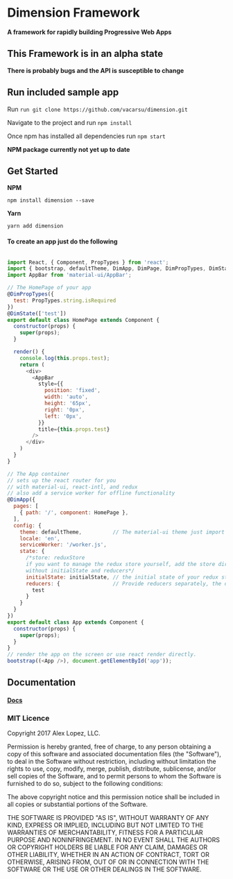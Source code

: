 # Dimension Framework
**A framework for rapidly building Progressive Web Apps**

## This Framework is in an alpha state
**There is probably bugs and the API is susceptible to change**

## Run included sample app
Run ```run git clone https://github.com/vacarsu/dimension.git```

Navigate to the project and run ```npm install```

Once npm has installed all dependencies run ```npm start```


**NPM package currently not yet up to date**

## Get Started
**NPM**
```
npm install dimension --save
```
**Yarn**
```
yarn add dimension
```

#### To create an app just do the following
```javascript

import React, { Component, PropTypes } from 'react';
import { bootstrap, defaultTheme, DimApp, DimPage, DimPropTypes, DimState } from 'dimension';
import AppBar from 'material-ui/AppBar';

// The HomePage of your app
@DimPropTypes({
  test: PropTypes.string.isRequired
})
@DimState(['test'])
export default class HomePage extends Component {
  constructor(props) {
    super(props);
  }

  render() {
    console.log(this.props.test);
    return (
      <div>
        <AppBar
          style={{
            position: 'fixed',
            width: 'auto',
            height: '65px',
            right: '0px',
            left: '0px',
          }}
          title={this.props.test}
        />
      </div>
    )
  }
}

// The App container
// sets up the react router for you
// with material-ui, react-intl, and redux
// also add a service worker for offline functionality
@DimApp({
  pages: [
    { path: '/', component: HomePage },
  ],
  config: {
    theme: defaultTheme,          // The material-ui theme just import the default one or create your own
    locale: 'en',
    serviceWorker: '/worker.js',
    state: {
      /*store: reduxStore
      if you want to manage the redux store yourself, add the store directly
      without initialState and reducers*/
      initialState: initialState, // the initial state of your redux store
      reducers: {                 // Provide reducers separately, the decorator will combine them for you
        test
      }
    }
  }
})
export default class App extends Component {
  constructor(props) {
    super(props);
  }
}
// render the app on the screen or use react render directly.
bootstrap((<App />), document.getElementById('app'));

```

## Documentation
#### [Docs](/docs)

### MIT Licence
Copyright 2017 Alex Lopez, LLC.

Permission is hereby granted, free of charge, to any person obtaining a copy of this software and associated documentation files (the "Software"), to deal in the Software without restriction, including without limitation the rights to use, copy, modify, merge, publish, distribute, sublicense, and/or sell copies of the Software, and to permit persons to whom the Software is furnished to do so, subject to the following conditions:

The above copyright notice and this permission notice shall be included in all copies or substantial portions of the Software.

THE SOFTWARE IS PROVIDED "AS IS", WITHOUT WARRANTY OF ANY KIND, EXPRESS OR IMPLIED, INCLUDING BUT NOT LIMITED TO THE WARRANTIES OF MERCHANTABILITY, FITNESS FOR A PARTICULAR PURPOSE AND NONINFRINGEMENT. IN NO EVENT SHALL THE AUTHORS OR COPYRIGHT HOLDERS BE LIABLE FOR ANY CLAIM, DAMAGES OR OTHER LIABILITY, WHETHER IN AN ACTION OF CONTRACT, TORT OR OTHERWISE, ARISING FROM, OUT OF OR IN CONNECTION WITH THE SOFTWARE OR THE USE OR OTHER DEALINGS IN THE SOFTWARE.